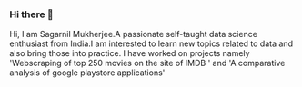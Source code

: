 ### Hi there 👋
Hi, I am Sagarnil Mukherjee.A passionate self-taught data science enthusiast from India.I am interested to learn new topics related to data and also bring those into practice.
I have worked on projects namely 'Webscraping of top 250 movies on the site of IMDB ' and 'A comparative analysis of google playstore applications'

